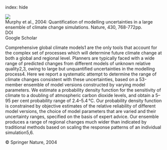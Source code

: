 index: hide

<div class="Citation">
    <div class="Citation-thumb CitationThumb-linked"  data-href="https://doi.org/10.1038/nature02771">
      <img src="https://static.claimspace.cloud/climate-study-static/refs/thumbs/12/Murphy_et_al_2004-thumb.png" />
    </div>

  <div class="Citation-body">
    <div class="Citation-text">Murphy et al., 2004: Quantification of modelling uncertainties in a large ensemble of climate change simulations. <span class="Article-journal">Nature, </span><span class="Article-volume">430, </span>768-772pp.</div>
    <div class="Citation-links">
      <div class="CitationLink" data-href="https://doi.org/10.1038/nature02771">
        <div class="CitationLink-icon CitationLink-Doi"></div>
        <div class="CitationLink-text">DOI</div>
      </div>
      <div class="CitationLink" data-href="https://scholar.google.com/scholar?q=10.1038/nature02771">
        <div class="CitationLink-icon CitationLink-Scholar"></div>
        <div class="CitationLink-text">Google Scholar</div>
      </div>
    </div>
  </div>
</div>

Comprehensive global climate models1 are the only tools that account for the complex set of processes which will determine future climate change at both a global and regional level. Planners are typically faced with a wide range of predicted changes from different models of unknown relative quality2,3, owing to large but unquantified uncertainties in the modelling process4. Here we report a systematic attempt to determine the range of climate changes consistent with these uncertainties, based on a 53-member ensemble of model versions constructed by varying model parameters. We estimate a probability density function for the sensitivity of climate to a doubling of atmospheric carbon dioxide levels, and obtain a 5–95 per cent probability range of 2.4–5.4 °C. Our probability density function is constrained by objective estimates of the relative reliability of different model versions, the choice of model parameters that are varied and their uncertainty ranges, specified on the basis of expert advice. Our ensemble produces a range of regional changes much wider than indicated by traditional methods based on scaling the response patterns of an individual simulation5,6.

<div class="Citation-copy">
&copy; Springer Nature, 2004
</div>